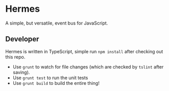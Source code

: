 # Hermes
A simple, but versatile, event bus for JavaScript.

## Developer
Hermes is written in TypeScript, simple run `npm install` after checking out this repo.

- Use `grunt` to watch for file changes (which are checked by `tslint` after saving).
- Use `grunt test` to run the unit tests
- Use `grunt build` to build the entire thing!
